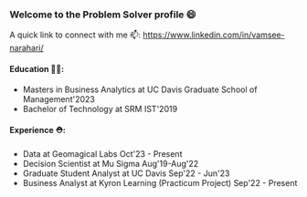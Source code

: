 ### Welcome to the Problem Solver profile 😄
A quick link to connect with me 📫: https://www.linkedin.com/in/vamsee-narahari/

#### Education 👨‍🎓:
- Masters in Business Analytics at UC Davis Graduate School of Management'2023
- Bachelor of Technology at SRM IST'2019

#### Experience ⛑:
- Data at Geomagical Labs Oct'23 - Present
- Decision Scientist at Mu Sigma Aug'19-Aug'22
- Graduate Student Analyst at UC Davis Sep'22 - Jun'23
- Business Analyst at Kyron Learning (Practicum Project) Sep'22 - Present

